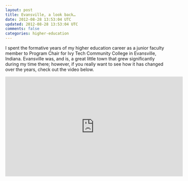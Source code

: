 ```yaml
---           
layout: post
title: Evansville, a look back…
date: 2012-08-28 13:53:04 UTC
updated: 2012-08-28 13:53:04 UTC
comments: false
categories: higher-education
---
```


I spent the formative years of my higher education career as a junior faculty member to Program Chair for Ivy Tech Community College in Evansville, Indiana. Evansville was, and is, a great little town that grew significantly during my time there; however, if you really want to see how it has changed over the years, check out the video below. 

<center><iframe allowfullscreen="allowfullscreen" frameborder="0" height="315" src="http://www.youtube.com/embed/kHsaLXYGONg" width="560"></iframe></center>